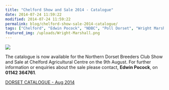 ```yaml
---
title: "Chelford Show and Sale 2014 - Catalogue"
date: 2014-07-24 11:59:22
modified: 2014-07-24 11:59:22
permalink: blog/chelford-show-sale-2014-catalogue/
tags: ["Chelford", "Edwin Pocock", "NDBC", "Poll Dorset", "Wright Marshall"]
featured_img: /uploads/Wright-Marshall.png
---
```


![](/uploads/Wright-Marshall.png)

The catalogue is now available for the Northern Dorset Breeders Club Show and Sale at Chelford Agricultural Centre on the 9th August. For further information or enquiries about the sale please contact, **Edwin Pocock**, on **01142 364761**.

[DORSET CATALOGUE - Aug 2014](/uploads/DORSET-CATALOGUE-Aug-2014.docx)
